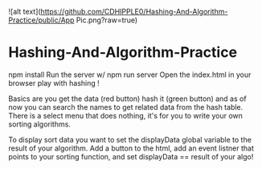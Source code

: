![alt text](https://github.com/CDHIPPLE0/Hashing-And-Algorithm-Practice/public/App Pic.png?raw=true)


# Hashing-And-Algorithm-Practice
npm install
Run the server w/ npm run server
Open the index.html in your browser
play with hashing !

Basics are you get the data (red button) hash it (green button) and as of now you can search the names to get related data from the hash table.
There is a select menu that does nothing, it's for you to write your own sorting algorithms.

To display sort data you want to set the displayData global variable to the result of your algorithm.
Add a button to the html, add an event listner that points to your sorting function, and set displayData == result of your algo!
